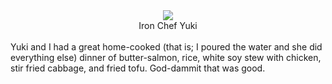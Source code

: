 <center><img src="./images/iron01.jpg">
<br />Iron Chef Yuki</center>
<br />Yuki and I had a great home-cooked (that is; I poured the water and she did everything else) dinner of butter-salmon, rice, white soy stew with chicken, stir fried cabbage, and fried tofu.  God-dammit that was good.
<br />
<br />